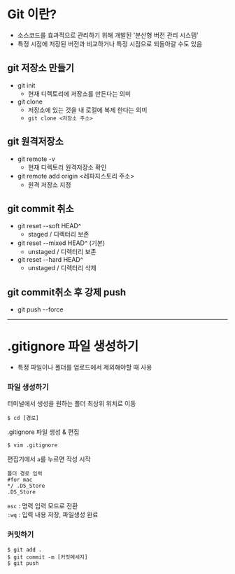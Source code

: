 # Git 이란?
- 소스코드를 효과적으로 관리하기 위해 개발된 '분산형 버전 관리 시스템'
- 특정 시점에 저장된 버전과 비교하거나 특정 시점으로 되돌아갈 수도 있음

## git 저장소 만들기
- git init  
  - 현재 디렉토리에 저장소를 만든다는 의미 
- git clone  
  - 저장소에 있는 것을 내 로컬에 복제 한다는 의미
  - `git clone <저장소 주소>`

## git 원격저장소
- git remote -v  
  - 현재 디렉토리 원격저장소 확인
- git remote add origin <레파지스토리 주소>   
  - 원격 저장소 지정

## git commit 취소
- git reset --soft HEAD^  
   - staged / 디렉터리 보존  
- git reset --mixed HEAD^ (기본)  
   - unstaged / 디렉터리 보존  
- git reset --hard HEAD^
   - unstaged / 디렉터리 삭제

## git commit취소 후 강제 push
- git push --force

---
# .gitignore 파일 생성하기
- 특정 파일이나 폴더를 업로드에서 제외해야할 때 사용
### 파일 생성하기
터미널에서 생성을 원하는 폴더 최상위 위치로 이동  

    $ cd [경로]
.gitignore 파일 생성 & 편집

    $ vim .gitignore

편집기에서 `a`를 누르면 작성 시작
  
    폴더 경로 입력
    #for mac
    */ .DS_Store
    .DS_Store
`esc` : 명력 입력 모드로 전환  
`:wq` : 입력 내용 저장, 파일생성 완료

### 커밋하기
    $ git add .
    $ git commit -m [커밋메세지]
    $ git push